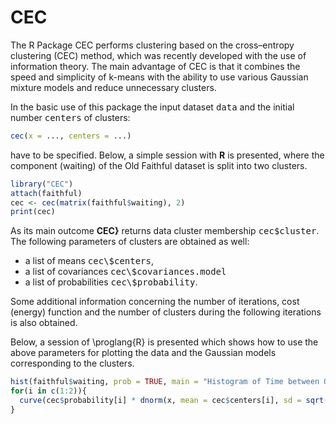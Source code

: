 CEC
===

The R Package CEC performs clustering based on the cross–entropy clustering (CEC) method, which was recently developed with the use of information theory. The main advantage of CEC is that it combines the speed and simplicity of k-means with the ability to use various Gaussian mixture models and reduce unnecessary clusters.

In the basic use of this package the input dataset <tt>data</tt> and the initial number <tt>centers</tt> of clusters: <br />

```R
cec(x = ..., centers = ...)
```
have to be specified. Below, a simple session with <b>R</b> is presented, where the component
(waiting) of the Old Faithful dataset is split into two clusters.

```R
library("CEC")
attach(faithful)
cec <- cec(matrix(faithful$waiting), 2)
print(cec)
```

As its main outcome <b>CEC}</b> returns data cluster membership <tt>cec\$cluster</tt>. The following parameters of 
clusters are obtained as well:
<ul>
<li> a list of means <tt>cec\$centers</tt>, </li>
<li> a list of covariances <tt>cec\$covariances.model</tt> </li>
<li> a list of probabilities <tt>cec\$probability</tt>. </li>
</ul>

Some additional information concerning the number of iterations, cost (energy) function and the number of clusters during the following iterations is also obtained.

Below, a session of \proglang{R} is presented which shows how to use the above parameters for plotting the data and the Gaussian models corresponding to the clusters.

```R
hist(faithful$waiting, prob = TRUE, main = "Histogram of Time between Old Faithful eruptions", xlab = "Minutes", ylim = c(0, 0.05));
for(i in c(1:2)){
  curve(cec$probability[i] * dnorm(x, mean = cec$centers[i], sd = sqrt(cec$covariances[[i]][1])), add = T, col = i + 1)  
}
```

